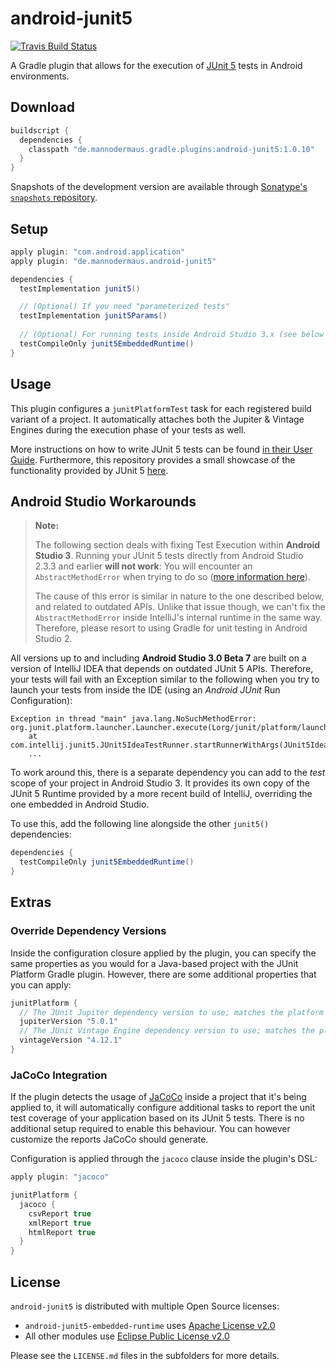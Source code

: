 # android-junit5

[![Travis Build Status](https://travis-ci.org/mannodermaus/android-junit5.svg?branch=master)][travisci]

A Gradle plugin that allows for the execution of [JUnit 5][junit5gh] tests in Android environments.

## Download

```groovy
buildscript {
  dependencies {
    classpath "de.mannodermaus.gradle.plugins:android-junit5:1.0.10"
  }
}
```

Snapshots of the development version are available through [Sonatype's `snapshots` repository][sonatyperepo].

## Setup

```groovy
apply plugin: "com.android.application"
apply plugin: "de.mannodermaus.android-junit5"

dependencies {
  testImplementation junit5()

  // (Optional) If you need "parameterized tests"
  testImplementation junit5Params()
    
  // (Optional) For running tests inside Android Studio 3.x (see below for details)
  testCompileOnly junit5EmbeddedRuntime()
}
```

## Usage

This plugin configures a `junitPlatformTest` task for each registered build variant of a project.
It automatically attaches both the Jupiter & Vintage Engines during the execution phase of your tests as well.

More instructions on how to write JUnit 5 tests can be found [in their User Guide][junit5ug].
Furthermore, this repository provides a small showcase of the functionality provided by JUnit 5 [here][sampletests].

## Android Studio Workarounds

> **Note:**
> 
> The following section deals with fixing Test Execution within **Android Studio 3**.
> Running your JUnit 5 tests directly from Android Studio 2.3.3 and earlier **will not work**:
> You will encounter an `AbstractMethodError` when trying to do so ([more information here][as2issue]).
> 
> The cause of this error is similar in nature to the one described below, and related to outdated APIs.
> Unlike that issue though, we can't fix the `AbstractMethodError` inside IntelliJ's internal runtime
> in the same way. Therefore, please resort to using Gradle for unit testing in Android Studio 2.


All versions up to and including **Android Studio 3.0 Beta 7** are built
on a version of IntelliJ IDEA that depends on outdated JUnit 5 APIs.
Therefore, your tests will fail with an Exception similar to the following when you try to
launch your tests from inside the IDE (using an *Android JUnit* Run Configuration):

```
Exception in thread "main" java.lang.NoSuchMethodError: org.junit.platform.launcher.Launcher.execute(Lorg/junit/platform/launcher/LauncherDiscoveryRequest;)V
	at com.intellij.junit5.JUnit5IdeaTestRunner.startRunnerWithArgs(JUnit5IdeaTestRunner.java:42)
	...
```

To work around this, there is a separate dependency you can add to the *test* scope
of your project in Android Studio 3. It provides its own copy of the JUnit 5 Runtime
provided by a more recent build of IntelliJ, overriding the one embedded in Android Studio.

To use this, add the following line alongside the other `junit5()` dependencies:

```groovy
dependencies {
  testCompileOnly junit5EmbeddedRuntime()
}
```

## Extras

### Override Dependency Versions

Inside the configuration closure applied by the plugin, you can specify the same properties as you would
for a Java-based project with the JUnit Platform Gradle plugin.
However, there are some additional properties that you can apply:

```groovy
junitPlatform {
  // The JUnit Jupiter dependency version to use; matches the platform's version by default
  jupiterVersion "5.0.1"
  // The JUnit Vintage Engine dependency version to use; matches the platform's version by default
  vintageVersion "4.12.1"
}
```

### JaCoCo Integration

If the plugin detects the usage of [JaCoCo][jacoco] inside a project that it's being applied to,
it will automatically configure additional tasks to report the unit test coverage
of your application based on its JUnit 5 tests.
There is no additional setup required to enable this behaviour.
You can however customize the reports JaCoCo should generate.

Configuration is applied through the `jacoco` clause inside the plugin's DSL:

```groovy
apply plugin: "jacoco"

junitPlatform {
  jacoco {
    csvReport true
    xmlReport true
    htmlReport true
  }
}
```

## License

`android-junit5` is distributed with multiple Open Source licenses:

- `android-junit5-embedded-runtime` uses [Apache License v2.0](android-junit5-embedded-runtime/LICENSE.md)
- All other modules use [Eclipse Public License v2.0](android-junit5/LICENSE.md)

Please see the `LICENSE.md` files in the subfolders for more details.

 [junit5gh]: https://github.com/junit-team/junit5
 [junit5ug]: http://junit.org/junit5/docs/current/user-guide
 [travisci]: https://travis-ci.org/mannodermaus/android-junit5
 [as2issue]: https://github.com/mannodermaus/android-junit5/issues/19
 [jacoco]: http://www.eclemma.org/jacoco
 [sonatyperepo]: https://oss.sonatype.org/content/repositories/snapshots/de/mannodermaus/gradle/plugins
 [sampletests]: sample/src/test
 [licensefile]: LICENSE.md
